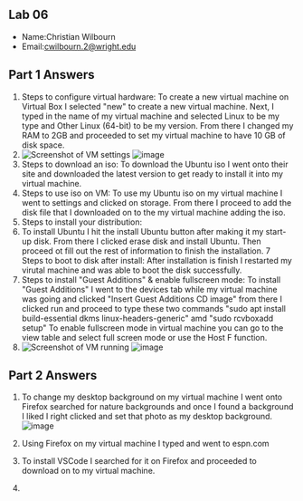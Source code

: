 ## Lab 06

- Name:Christian Wilbourn
- Email:cwilbourn.2@wright.edu

## Part 1 Answers

1. Steps to configure virtual hardware: 
To create a new virtual machine on Virtual Box I selected "new" to create a new virtual machine. 
Next, I typed in the name of my virtual machine and selected Linux to be my type and Other Linux (64-bit) to be my version.
From there I changed my RAM to 2GB and proceeded to set my virtual machine to have 10 GB of disk space.
2. ![Screenshot of VM settings](relative_path_to_filename_here)
![image](https://user-images.githubusercontent.com/97482622/158940796-75006d85-ab91-4271-951b-19426d075e07.png)
3. Steps to download an iso:
To download the Ubuntu iso I went onto their site and downloaded the latest version to get ready to install it into my virtual machine.
4. Steps to use iso on VM:
To use my Ubuntu iso on my virtual machine I went to settings and clicked on storage. From there I proceed to add the disk file that I downloaded on to the my virtual machine adding the iso. 
5. Steps to install your distribution:
6. To install Ubuntu I hit the install Ubuntu button after making it my start-up disk. From there I clicked erase disk and install Ubuntu. Then proceed ot fill out the rest of information to finish the installation.
7 Steps to boot to disk after install: After installation is finish I restarted my virutal machine and was able to boot the disk successfully.
8. Steps to install "Guest Additions" & enable fullscreen mode:
To install "Guest Additions" I went to the devices tab while my virtual machine was going and clicked "Insert Guest Additions CD image" from there I clicked run and proceed to type these two commands "sudo apt install build-essential dkms linux-headers-generic" amd "sudo rcvboxadd setup"
To enable fullscreen mode in virtual machine you can go to the view table and select full screen mode or use the Host F function. 
12. ![Screenshot of VM running](relative_path_to_filename_here)
![image](https://user-images.githubusercontent.com/97482622/158950302-5194ad3d-1529-4443-9740-de29e5907255.png)


## Part 2 Answers

1. To change my desktop background on my virtual machine I went onto Firefox searched for nature backgrounds and once I found a background I liked I right clicked and set that photo as my desktop background.
![image](https://user-images.githubusercontent.com/97482622/158951804-c44a3524-53e6-4900-a71e-7304dbafb42f.png)

2. Using Firefox on my virtual machine I typed and went to espn.com
3. To install VSCode I searched for it on Firefox and proceeded to download on to my virtual machine. 
4. 
